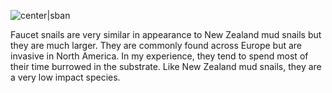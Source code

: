 ![center|sban](b386cb96bdd69264a29cbad971dbd506.png)

Faucet snails are very similar in appearance to New Zealand mud snails but they are much larger. They are commonly found across Europe but are invasive in North America. In my experience, they tend to spend most of their time burrowed in the substrate. Like New Zealand mud snails, they are a very low impact species.